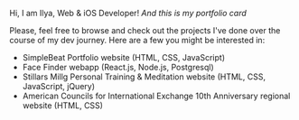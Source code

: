 Hi, I am Ilya, Web & iOS Developer!
*And this is my portfolio card*

Please, feel free to browse and check out the projects I've done over the course of my dev journey. Here are a few you might be interested in:

 + SimpleBeat Portfolio website (HTML, CSS, JavaScript)
 + Face Finder webapp (React.js, Node.js, Postgresql)
 + Stillars Millg Personal Training & Meditation website (HTML, CSS, JavaScript, jQuery)
 + American Councils for International Exchange 10th Anniversary regional website (HTML, CSS)